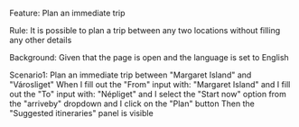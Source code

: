 Feature: Plan an immediate trip

Rule: It is possible to plan a trip between any two locations without filling any other details

Background:
Given that the page is open
and the language is set to English

Scenario1:  Plan an immediate trip between "Margaret Island" and "Városliget"
When I fill out the "From" input with: "Margaret Island"
and I fill out the "To" input with: "Népliget"
and I select the "Start now" option from the "arriveby" dropdown
and I click on the "Plan" button
Then the "Suggested itineraries" panel is visible



